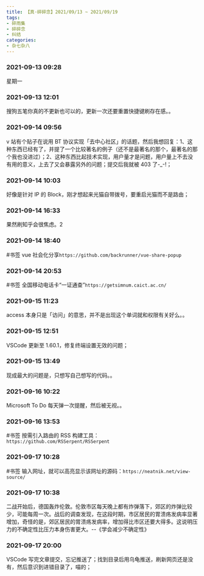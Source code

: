 ```yaml
---
title: 【真·碎碎念】2021/09/13 ~ 2021/09/19
tags:
- 碎雨集
- 碎碎念
- 纠结
categories:
- 杂七杂八
---
```

### 2021-09-13 09:28
星期一

<!--more-->

### 2021-09-13 12:01
搜狗五笔你真的不更新也可以的，更新一次还要重置快捷键刷存在感。。

### 2021-09-14 09:56
v 站有个贴子在说用 BT 协议实现「去中心社区」的话题，然后我想回复：1、这种东西已经有了，并提了一个比较著名的例子（还不是最著名的那个，最著名的那个我也没进过）；2、这种东西比起技术实现，用户量才是问题，用户量上不去没有用的意义，上去了又会暴露另外的问题；提交后我就被 403 了-_-!；

### 2021-09-14 10:03
好像是针对 IP 的 Block，刚才想起来光猫自带拨号，要重启光猫而不是路由；

### 2021-09-14 16:33
果然刷知乎会很焦虑。2

### 2021-09-14 18:40
\#书签 vue 社会化分享`https://github.com/backrunner/vue-share-popup`

### 2021-09-14 20:53
\#书签 全国移动电话卡“一证通查”`https://getsimnum.caict.ac.cn/`

### 2021-09-15 11:23
access 本身只是「访问」的意思，并不是出现这个单词就和权限有关好么。。

### 2021-09-15 12:51
VSCode 更新至 1.60.1，修复终端设置无效的问题；

### 2021-09-15 13:49
现成最大的问题是，只想写自己想写的代码。。

### 2021-09-16 10:22
Microsoft To Do 每天弹一次提醒，然后被无视。。

### 2021-09-16 13:53
\#书签 按需引入路由的 RSS 构建工具：`https://github.com/RSSerpent/RSSerpent`

### 2021-09-17 10:28
\#书签 输入网址，就可以高亮显示该网址的源码：`https://neatnik.net/view-source/`

### 2021-09-17 10:38
二战开始后，德国轰炸伦敦。伦敦市区每天晚上都有炸弹落下，郊区的炸弹比较少，可能每周一次。战后的调查发现，在这段时期，市区居民的胃溃疡发病率显著增加，奇怪的是，郊区居民的胃溃疡发病率，增加得比市区还要大得多。这说明压力的不确定性比压力本身伤害更大。--《学会减少不确定性》

### 2021-09-17 20:00
VSCode 写完文章提交，忘记推送了；找到目录后用乌龟推送，刷新网页还是没有，然后意识到进错目录了，喵的；
